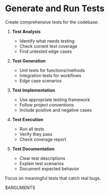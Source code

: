 # Generate and Run Tests

Create comprehensive tests for the codebase:

1. **Test Analysis**
   - Identify what needs testing
   - Check current test coverage
   - Find untested edge cases

2. **Test Generation**
   - Unit tests for functions/methods
   - Integration tests for workflows
   - Edge case scenarios

3. **Test Implementation**
   - Use appropriate testing framework
   - Follow project conventions
   - Include positive and negative cases

4. **Test Execution**
   - Run all tests
   - Verify they pass
   - Check coverage report

5. **Test Documentation**
   - Clear test descriptions
   - Explain test scenarios
   - Document expected behavior

Focus on meaningful tests that catch real bugs.

$ARGUMENTS